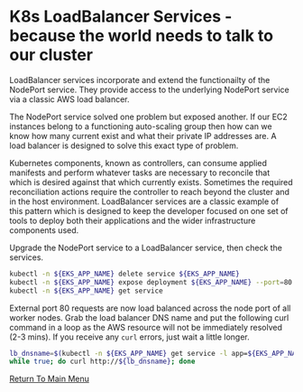 # K8s LoadBalancer Services - because the world needs to talk to our cluster

LoadBalancer services incorporate and extend the functionailty of the NodePort service.
They provide access to the underlying NodePort service via a classic AWS load balancer.

The NodePort service solved one problem but exposed another.
If our EC2 instances belong to a functioning auto-scaling group then how can we know how many current exist and what their private IP addresses are.
A load balancer is designed to solve this exact type of problem.

Kubernetes components, known as controllers, can consume applied manifests and perform whatever tasks are necessary to reconcile that which is desired against that which currently exists. Sometimes the required reconciliation actions require the controller to reach beyond the cluster and in the host environment. LoadBalancer services are a classic example of this pattern which is designed to keep the developer focused on one set of tools to deploy both their applications and the wider infrastructure components used.

Upgrade the NodePort service to a LoadBalancer service, then check the services.
```bash
kubectl -n ${EKS_APP_NAME} delete service ${EKS_APP_NAME}
kubectl -n ${EKS_APP_NAME} expose deployment ${EKS_APP_NAME} --port=80 --type=LoadBalancer
kubectl -n ${EKS_APP_NAME} get service
```

External port 80 requests are now load balanced across the node port of all worker nodes. Grab the load balancer DNS name and put the following curl command in a loop as the AWS resource will not be immediately resolved (2-3 mins). If you receive any `curl` errors, just wait a little longer.
```bash
lb_dnsname=$(kubectl -n ${EKS_APP_NAME} get service -l app=${EKS_APP_NAME} -o jsonpath='{.items[0].status.loadBalancer.ingress[0].hostname}')
while true; do curl http://${lb_dnsname}; done
```

[Return To Main Menu](/README.md)
